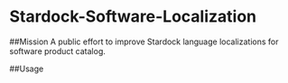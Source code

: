 # Stardock-Software-Localization

##Mission
A public effort to improve Stardock language localizations for software product catalog.

##Usage